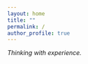 ```yaml
---
layout: home
title: ""
permalink: /
author_profile: true
---
```


<p><em>Thinking with experience.</em></p>

